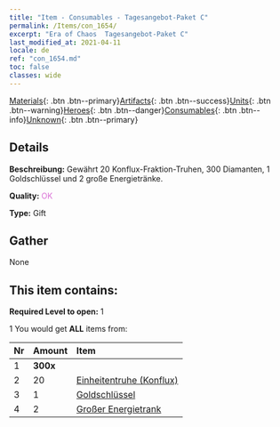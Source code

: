 ```yaml
---
title: "Item - Consumables - Tagesangebot-Paket C"
permalink: /Items/con_1654/
excerpt: "Era of Chaos  Tagesangebot-Paket C"
last_modified_at: 2021-04-11
locale: de
ref: "con_1654.md"
toc: false
classes: wide
---
```

 [Materials](/de/Items/){: .btn .btn--primary}[Artifacts](/de/Items/Artifacts/){: .btn .btn--success}[Units](/de/Items/Units/){: .btn .btn--warning}[Heroes](/de/Items/Heroes/){: .btn .btn--danger}[Consumables](/de/Items/Consumables/){: .btn .btn--info}[Unknown](/de/Items/Unknown/){: .btn .btn--primary}

## Details
 **Beschreibung:** Gewährt 20 Konflux-Fraktion-Truhen, 300 Diamanten, 1 Goldschlüssel und 2 große Energietränke.

 **Quality:** <span style="color: #DA70D6">OK</span>

 **Type:** Gift

## Gather

  None

## This item contains:

 **Required Level to open:** 1

 1 You would get **ALL** items  from:

  | Nr | Amount |     Item    |
  |:---|:-------|:------------|
  | 1 |  **300x** | <i class="fas fa-gem"/> |  | 
  | 2 | 20 | [Einheitentruhe (Konflux)](/de/Items/con_1275/) | 
  | 3 | 1 | [Goldschlüssel](/de/Items/con_783/) | 
  | 4 | 2 | [Großer Energietrank](/de/Items/con_706/) | 
